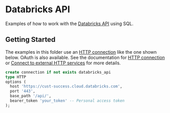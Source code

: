 # Databricks API

Examples of how to work with the [Databricks API](https://docs.databricks.com/api/workspace/introduction) using SQL.

## Getting Started

The examples in this folder use an [HTTP connection](https://docs.databricks.com/aws/en/sql/language-manual/sql-ref-syntax-ddl-create-connection) like the one shown below. OAuth is also available. See the documentation for [HTTP connection](https://docs.databricks.com/aws/en/sql/language-manual/sql-ref-syntax-ddl-create-connection) or [Connect to external HTTP services](https://docs.databricks.com/aws/en/query-federation/http) for more details.

```sql
create connection if not exists databricks_api
type HTTP
options (
  host 'https://cust-success.cloud.databricks.com',
  port '443',
  base_path '/api/',
  bearer_token 'your_token' -- Personal access token
);
```
